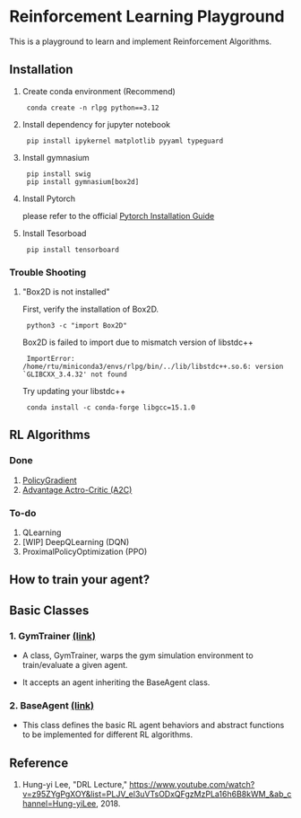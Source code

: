 # Reinforcement Learning Playground

This is a playground to learn and implement Reinforcement Algorithms.

## Installation

1. Create conda environment (Recommend)

        conda create -n rlpg python==3.12


2. Install dependency for jupyter notebook

        pip install ipykernel matplotlib pyyaml typeguard

3. Install gymnasium

        pip install swig
        pip install gymnasium[box2d]

4. Install Pytorch

    please refer to the official [Pytorch Installation Guide](https://pytorch.org/get-started/locally/)

5. Install Tesorboad

        pip install tensorboard

### Trouble Shooting

1. "Box2D is not installed"

    First, verify the installation of Box2D.

        python3 -c "import Box2D"

    Box2D is failed to import due to mismatch version of libstdc++

        ImportError: /home/rtu/miniconda3/envs/rlpg/bin/../lib/libstdc++.so.6: version `GLIBCXX_3.4.32' not found

    Try updating your libstdc++

        conda install -c conda-forge libgcc=15.1.0

## RL Algorithms

### Done
1. [PolicyGradient](https://github.com/keroroxzz/RLPlayground/blob/main/framework/PolicyGradient.py)
2. [Advantage Actro-Critic (A2C)](https://github.com/keroroxzz/RLPlayground/blob/main/framework/A2C.py)

### To-do
1. QLearning
2. [WIP] DeepQLearning (DQN)
4. ProximalPolicyOptimization (PPO)

## How to train your agent?

### 

## Basic Classes

### 1. GymTrainer [(link)](https://github.com/keroroxzz/RLPlayground/blob/main/sim/GymTrainer.py)

- A class, GymTrainer, warps the gym simulation environment to train/evaluate a given agent.

- It accepts an agent inheriting the BaseAgent class.

### 2. BaseAgent [(link)](https://github.com/keroroxzz/RLPlayground/blob/main/framework/BaseAgent.py)

- This class defines the basic RL agent behaviors and abstract functions to be implemented for different RL algorithms.

## Reference

1. Hung-yi Lee, "DRL Lecture," https://www.youtube.com/watch?v=z95ZYgPgXOY&list=PLJV_el3uVTsODxQFgzMzPLa16h6B8kWM_&ab_channel=Hung-yiLee, 2018.